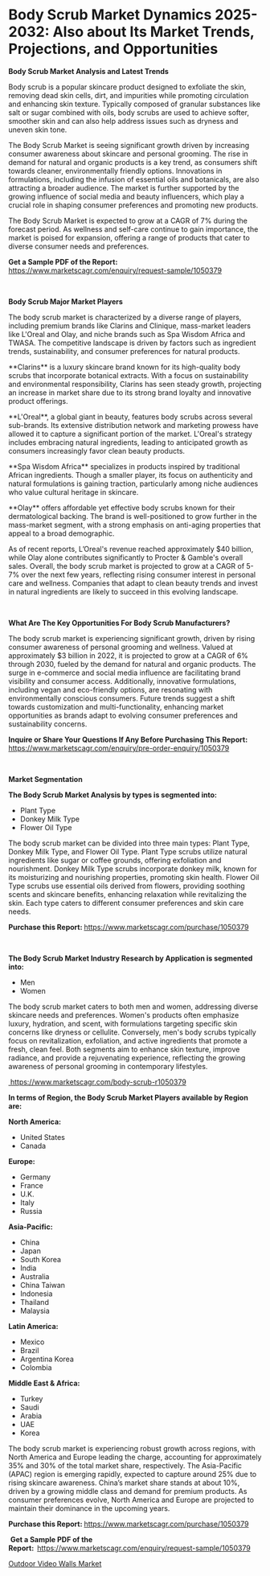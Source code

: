 <p><h1>Body Scrub Market Dynamics 2025-2032: Also about Its Market Trends, Projections, and Opportunities</h1></p><p><strong>Body Scrub Market Analysis and Latest Trends</strong></p>
<p><p>Body scrub is a popular skincare product designed to exfoliate the skin, removing dead skin cells, dirt, and impurities while promoting circulation and enhancing skin texture. Typically composed of granular substances like salt or sugar combined with oils, body scrubs are used to achieve softer, smoother skin and can also help address issues such as dryness and uneven skin tone.</p><p>The Body Scrub Market is seeing significant growth driven by increasing consumer awareness about skincare and personal grooming. The rise in demand for natural and organic products is a key trend, as consumers shift towards cleaner, environmentally friendly options. Innovations in formulations, including the infusion of essential oils and botanicals, are also attracting a broader audience. The market is further supported by the growing influence of social media and beauty influencers, which play a crucial role in shaping consumer preferences and promoting new products.</p><p>The Body Scrub Market is expected to grow at a CAGR of 7% during the forecast period. As wellness and self-care continue to gain importance, the market is poised for expansion, offering a range of products that cater to diverse consumer needs and preferences.</p></p>
<p><strong>Get a Sample PDF of the Report:&nbsp;</strong> <a href="https://www.marketscagr.com/enquiry/request-sample/1050379?utm_campaign=2782&utm_medium=2&utm_source=Github&utm_content=ia&utm_term=04042025&utm_id=body-scrub">https://www.marketscagr.com/enquiry/request-sample/1050379</a></p>
<p>&nbsp;</p>
<p><strong>Body Scrub Major Market Players</strong></p>
<p><p>The body scrub market is characterized by a diverse range of players, including premium brands like Clarins and Clinique, mass-market leaders like L'Oreal and Olay, and niche brands such as Spa Wisdom Africa and TWASA. The competitive landscape is driven by factors such as ingredient trends, sustainability, and consumer preferences for natural products.</p><p>**Clarins** is a luxury skincare brand known for its high-quality body scrubs that incorporate botanical extracts. With a focus on sustainability and environmental responsibility, Clarins has seen steady growth, projecting an increase in market share due to its strong brand loyalty and innovative product offerings.</p><p>**L'Oreal**, a global giant in beauty, features body scrubs across several sub-brands. Its extensive distribution network and marketing prowess have allowed it to capture a significant portion of the market. L'Oreal's strategy includes embracing natural ingredients, leading to anticipated growth as consumers increasingly favor clean beauty products.</p><p>**Spa Wisdom Africa** specializes in products inspired by traditional African ingredients. Though a smaller player, its focus on authenticity and natural formulations is gaining traction, particularly among niche audiences who value cultural heritage in skincare.</p><p>**Olay** offers affordable yet effective body scrubs known for their dermatological backing. The brand is well-positioned to grow further in the mass-market segment, with a strong emphasis on anti-aging properties that appeal to a broad demographic.</p><p>As of recent reports, L’Oreal's revenue reached approximately $40 billion, while Olay alone contributes significantly to Procter & Gamble's overall sales. Overall, the body scrub market is projected to grow at a CAGR of 5-7% over the next few years, reflecting rising consumer interest in personal care and wellness. Companies that adapt to clean beauty trends and invest in natural ingredients are likely to succeed in this evolving landscape.</p></p>
<p>&nbsp;</p>
<p><strong>What Are The Key Opportunities For Body Scrub Manufacturers?</strong></p>
<p><p>The body scrub market is experiencing significant growth, driven by rising consumer awareness of personal grooming and wellness. Valued at approximately $3 billion in 2022, it is projected to grow at a CAGR of 6% through 2030, fueled by the demand for natural and organic products. The surge in e-commerce and social media influence are facilitating brand visibility and consumer access. Additionally, innovative formulations, including vegan and eco-friendly options, are resonating with environmentally conscious consumers. Future trends suggest a shift towards customization and multi-functionality, enhancing market opportunities as brands adapt to evolving consumer preferences and sustainability concerns.</p></p>
<p><strong>Inquire or Share Your Questions If Any Before Purchasing This Report:</strong> <a href="https://www.marketscagr.com/enquiry/pre-order-enquiry/1050379?utm_campaign=2782&utm_medium=2&utm_source=Github&utm_content=ia&utm_term=04042025&utm_id=body-scrub">https://www.marketscagr.com/enquiry/pre-order-enquiry/1050379</a></p>
<p>&nbsp;</p>
<p><strong>Market Segmentation</strong></p>
<p><strong>The Body Scrub Market Analysis by types is segmented into:</strong></p>
<p><ul><li>Plant Type</li><li>Donkey Milk Type</li><li>Flower Oil Type</li></ul></p>
<p><p>The body scrub market can be divided into three main types: Plant Type, Donkey Milk Type, and Flower Oil Type. Plant Type scrubs utilize natural ingredients like sugar or coffee grounds, offering exfoliation and nourishment. Donkey Milk Type scrubs incorporate donkey milk, known for its moisturizing and nourishing properties, promoting skin health. Flower Oil Type scrubs use essential oils derived from flowers, providing soothing scents and skincare benefits, enhancing relaxation while revitalizing the skin. Each type caters to different consumer preferences and skin care needs.</p></p>
<p><strong>Purchase this Report:&nbsp;</strong><a href="https://www.marketscagr.com/purchase/1050379?utm_campaign=2782&utm_medium=2&utm_source=Github&utm_content=ia&utm_term=04042025&utm_id=body-scrub">https://www.marketscagr.com/purchase/1050379</a></p>
<p>&nbsp;</p>
<p><strong>The Body Scrub Market Industry Research by Application is segmented into:</strong></p>
<p><ul><li>Men</li><li>Women</li></ul></p>
<p><p>The body scrub market caters to both men and women, addressing diverse skincare needs and preferences. Women's products often emphasize luxury, hydration, and scent, with formulations targeting specific skin concerns like dryness or cellulite. Conversely, men's body scrubs typically focus on revitalization, exfoliation, and active ingredients that promote a fresh, clean feel. Both segments aim to enhance skin texture, improve radiance, and provide a rejuvenating experience, reflecting the growing awareness of personal grooming in contemporary lifestyles.</p></p>
<p><a href="https://www.marketscagr.com/body-scrub-r1050379?utm_campaign=2782&utm_medium=2&utm_source=Github&utm_content=ia&utm_term=04042025&utm_id=body-scrub">&nbsp;https://www.marketscagr.com/body-scrub-r1050379</a></p>
<p><strong>In terms of Region, the Body Scrub Market Players available by Region are:</strong></p>
<p>
    <p> <strong> North America: </strong>
        <ul>
            <li>United States</li>
            <li>Canada</li>
        </ul>
        </p> 
    <p> <strong> Europe: </strong>
        <ul>
            <li>Germany</li>
            <li>France</li>
            <li>U.K.</li>
            <li>Italy</li>
            <li>Russia</li>
        </ul>
        </p> 
    <p> <strong> Asia-Pacific: </strong>
        <ul>
            <li>China</li>
            <li>Japan</li>
            <li>South Korea</li>
            <li>India</li>
            <li>Australia</li>
            <li>China Taiwan</li>
            <li>Indonesia</li>
            <li>Thailand</li>
            <li>Malaysia</li>
        </ul>
        </p> 
    <p> <strong> Latin America: </strong>
        <ul>
            <li>Mexico</li>
            <li>Brazil</li>
            <li>Argentina Korea</li>
            <li>Colombia</li>
        </ul>
        </p> 
    <p> <strong> Middle East & Africa: </strong>
        <ul>
            <li>Turkey</li>
            <li>Saudi</li>
            <li>Arabia</li>
            <li>UAE</li>
            <li>Korea</li>
        </ul>
    </p>
    </p>
<p><p>The body scrub market is experiencing robust growth across regions, with North America and Europe leading the charge, accounting for approximately 35% and 30% of the total market share, respectively. The Asia-Pacific (APAC) region is emerging rapidly, expected to capture around 25% due to rising skincare awareness. China’s market share stands at about 10%, driven by a growing middle class and demand for premium products. As consumer preferences evolve, North America and Europe are projected to maintain their dominance in the upcoming years.</p></p>
<p><strong>Purchase this Report: </strong><a href="https://www.marketscagr.com/purchase/1050379?utm_campaign=2782&utm_medium=2&utm_source=Github&utm_content=ia&utm_term=04042025&utm_id=body-scrub">https://www.marketscagr.com/purchase/1050379</a></p>
<p>&nbsp;<strong>Get a Sample PDF of the Report:&nbsp;&nbsp;</strong><a href="https://www.marketscagr.com/enquiry/request-sample/1050379?utm_campaign=2782&utm_medium=2&utm_source=Github&utm_content=ia&utm_term=04042025&utm_id=body-scrub">https://www.marketscagr.com/enquiry/request-sample/1050379</a></p>
<p><strong></strong></p>
<p><p><a href="https://github.com/meuskocov/Market-Research-Report-List-1/blob/main/outdoor-video-walls-market.md?utm_campaign=2782&utm_medium=2&utm_source=Github&utm_content=ia&utm_term=04042025&utm_id=body-scrub">Outdoor Video Walls Market</a></p></p>